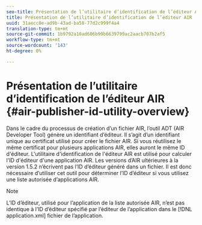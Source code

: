 ```yaml
---
seo-title: Présentation de l’utilitaire d’identification de l’éditeur AIR
title: Présentation de l’utilitaire d’identification de l’éditeur AIR
uuid: 31aecc0e-ad9b-43ad-ba58-77d2c999f4a4
translation-type: tm+mt
source-git-commit: 1b9792a10ad606b99b6639799ac2aacb707b2af5
workflow-type: tm+mt
source-wordcount: '143'
ht-degree: 0%

---
```



# Présentation de l’utilitaire d’identification de l’éditeur AIR {#air-publisher-id-utility-overview}

Dans le cadre du processus de création d’un fichier AIR, l’outil ADT (AIR Developer Tool) génère un identifiant d’éditeur. Il s’agit d’un identifiant unique au certificat utilisé pour créer le fichier AIR. Si vous réutilisez le même certificat pour plusieurs applications AIR, elles auront le même ID d&#39;éditeur. L&#39;utilitaire d&#39;identification de l&#39;éditeur AIR est utilisé pour calculer l&#39;ID d&#39;éditeur d&#39;une application AIR. Les versions d’AIR ultérieures à la version 1.5.2 n’écrivent pas l’ID d’éditeur généré dans un fichier. Il est donc nécessaire d’utiliser cet outil pour déterminer l’ID d’éditeur si vous utilisez une liste autorisée d’applications AIR.

>[!NOTE]
>
>L’ID d’éditeur, utilisé pour l’application de la liste autorisée AIR, n’est pas identique à l’ID d’éditeur spécifié par l’éditeur de l’application dans le [!DNL application.xml] fichier de l’application.
